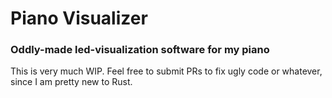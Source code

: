 # Piano Visualizer
### Oddly-made led-visualization software for my piano

This is very much WIP. Feel free to submit PRs to fix ugly code or whatever, since I am pretty new to Rust.
